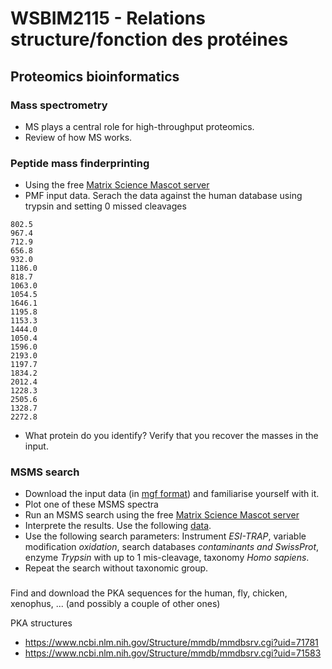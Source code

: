 # WSBIM2115 - Relations structure/fonction des protéines

## Proteomics bioinformatics

### Mass spectrometry
- MS plays a central role for high-throughput proteomics.
- Review of how MS works.


### Peptide mass finderprinting

- Using the free [Matrix Science Mascot server](http://www.matrixscience.com/search_form_select.html)
- PMF input data. Serach the data against the human database using
  trypsin and setting 0 missed cleavages

```
802.5
967.4
712.9
656.8
932.0
1186.0
818.7
1063.0
1054.5
1646.1
1195.8
1153.3
1444.0
1050.4
1596.0
2193.0
1197.7
1834.2
2012.4
1228.3
2505.6
1328.7
2272.8
```

- What protein do you identify? Verify that you recover the masses in
  the input.

### MSMS search

- Download the input data (in [mgf
  format](http://www.matrixscience.com/help/data_file_help.html)) and
  familiarise yourself with it.
- Plot one of these MSMS spectra
- Run an MSMS search using the free [Matrix Science Mascot
  server](http://www.matrixscience.com/search_form_select.html)
- Interprete the results. Use the following
  [data](./test.mgf).
- Use the following search parameters: Instrument *ESI-TRAP*, variable
  modification *oxidation*, search databases *contaminants and
  SwissProt*, enzyme *Trypsin* with up to 1 mis-cleavage, taxonomy
  *Homo sapiens*.
- Repeat the search without taxonomic group.

###

Find and download the PKA sequences for the human, fly, chicken,
xenophus, ... (and possibly a couple of other ones)



PKA structures
- https://www.ncbi.nlm.nih.gov/Structure/mmdb/mmdbsrv.cgi?uid=71781
- https://www.ncbi.nlm.nih.gov/Structure/mmdb/mmdbsrv.cgi?uid=71583
